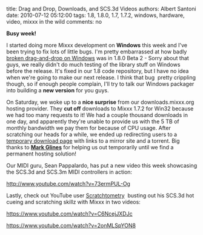 title: Drag and Drop, Downloads, and SCS.3d Videos
authors: Albert Santoni
date: 2010-07-12 05:12:00
tags: 1.8, 1.8.0, 1.7, 1.7.2, windows, hardware, video, mixxx in the wild
comments: no

**Busy week!**

I started doing more Mixxx development on **Windows** this week and I've been trying to fix lots of little bugs.
I'm pretty embarrassed at how badly [broken drag-and-drop on Windows](https://bugs.launchpad.net/mixxx/+bug/325337) was in 1.8.0 Beta 2 - Sorry about that guys, we really didn't do much testing of the library stuff on Windows before the release.
It's fixed in our 1.8 code repository, but I have no idea when we're going to make our next release.
I think that bug  pretty crippling though, so if enough people complain, I'll try to talk our Windows packager into building a **new version** for you guys.

On Saturday, we woke up to a **nice surprise** from our downloads.mixxx.org hosting provider.
They **cut off** downloads to Mixxx 1.7.2 for Win32 because we had too many requests to it!
We had a couple thousand downloads in one day, and apparently they're unable to provide us with the 5 TB of monthly bandwidth we pay them for because of CPU usage.
After scratching our heads for a while, we ended up redirecting users to a [temporary download page](http://downloads.mixxx.org/mixxx-1.7.2/mixxx-1.7.2-win32.html) with links to a mirror site and a torrent.
Big thanks to **[Mark Glines](http://www.glines.org/)** for helping us out temporarily until we find a permanent hosting solution!

Our MIDI guru, Sean Pappalardo, has put a new video this week showcasing the SCS.3d and SCS.3m MIDI controllers in action:

http://www.youtube.com/watch?v=73ermPUL-Og

Lastly, check out YouTube user [Scratchtometry](http://www.youtube.com/user/Scratchometry)  busting out his SCS.3d hot cueing and scratching skillz with Mixxx in two videos:

https://www.youtube.com/watch?v=C6NcejJXDJc

https://www.youtube.com/watch?v=2onMLSpYON8
